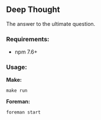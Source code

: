 Deep Thought
---

The answer to the ultimate question.

### Requirements:

* npm 7.6+

### Usage:

**Make:**

```
make run
```

**Foreman:**

```
foreman start
```


